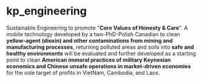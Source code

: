 # kp_engineering

Sustainable Engineering to promote "<b>Core Values of Honesty &amp; Care</b>". A mobile technology developed by a two-PhD-Polish Canadian to clean <b>yellow-agent (dioxin) and other contaminations from mining and manufacturing processes</b>, returning polluted areas and soils into <b>safe and healthy environments</b> will be evaluated and further developed as a starting point to clean <b>American immoral practices of military Keynesian economics and Chinese unsafe operations in market-driven economies</b> for the sole target of profits  in VietNam, Cambodia, and Laos. 
